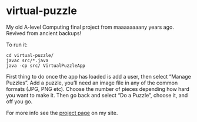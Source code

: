 virtual-puzzle
==============

My old A-level Computing final project from maaaaaaaany years ago. Revived from ancient backups!

To run it:

	cd virtual-puzzle/
	javac src/*.java
	java -cp src/ VirtualPuzzleApp

First thing to do once the app has loaded is add a user, then select “Manage Puzzles”. Add a puzzle, you’ll need an image file in any of the common formats (JPG, PNG etc). Choose the number of pieces depending how hard you want to make it. Then go back and select “Do a Puzzle”, choose it, and off you go.

For more info see the [project page](http://www.edlangley.co.uk/projects/forgotten-java/) on my site.

